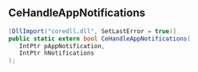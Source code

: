## CeHandleAppNotifications

```csharp
[DllImport("coredll.dll", SetLastError = true)]
public static extern bool CeHandleAppNotifications(
   IntPtr pAppNotification,
   IntPtr hNotifications
);
```

